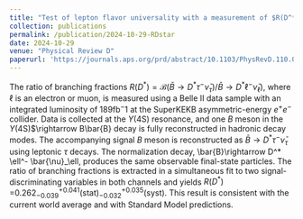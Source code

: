 ```yaml
---
title: "Test of lepton flavor universality with a measurement of $R(D^*)$ using hadronic $B$ tagging at the Belle II experiment"
collection: publications
permalink: /publication/2024-10-29-RDstar
date: 2024-10-29
venue: "Physical Review D"
paperurl: 'https://journals.aps.org/prd/abstract/10.1103/PhysRevD.110.072020'
---
```


The ratio of branching fractions $R(D^*) = \mathcal{B}(\bar{B}\rightarrow D^* \tau^- \bar{\nu}_\tau)/\bar{B}\rightarrow D^* \ell^- \bar{\nu}_\ell)$, where $\ell$ is an electron or muon, is measured using a Belle II data sample with an integrated luminosity of 189fb$^−1$ at the SuperKEKB asymmetric-energy $e^+e^-$ collider. Data is collected at the $\Upsilon$(4S) resonance, and one $B$ meson in the $\Upsilon$(4S)$\rightarrow B\bar{B} decay is fully reconstructed in hadronic decay modes. The accompanying signal $B$ meson is reconstructed as $\bar{B}\rightarrow D^* \tau^- \bar{\nu}_\tau$ using leptonic $\tau$ decays. The normalization decay, \bar{B}\rightarrow D^* \ell^- \bar{\nu}_\ell, produces the same observable final-state particles. The ratio of branching fractions is extracted in a simultaneous fit to two signal-discriminating variables in both channels and yields $R(D^*)$ =$0.262^{+0.041}_{−0.039}$(stat)$^{+0.035}_{−0.032}$(syst). This result is consistent with the current world average and with Standard Model predictions.